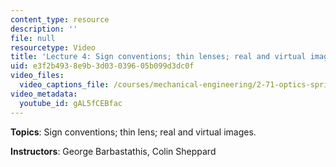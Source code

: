 ```yaml
---
content_type: resource
description: ''
file: null
resourcetype: Video
title: 'Lecture 4: Sign conventions; thin lenses; real and virtual images'
uid: e3f2b493-8e9b-3d03-0396-05b099d3dc0f
video_files:
  video_captions_file: /courses/mechanical-engineering/2-71-optics-spring-2009/video-lectures/lecture-4-sign-conventions-thin-lenses-real-and-virtual-images/gAL5fCEBfac.vtt
video_metadata:
  youtube_id: gAL5fCEBfac
---
```


**Topics**: Sign conventions; thin lens; real and virtual images.

**Instructors**: George Barbastathis, Colin Sheppard